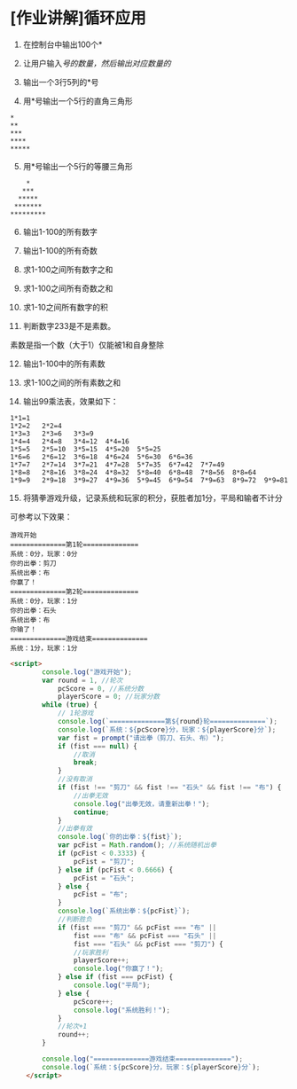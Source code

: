 # [作业讲解]循环应用

1. 在控制台中输出100个*

2. 让用户输入*号的数量，然后输出对应数量的*

3. 输出一个3行5列的*号

4. 用*号输出一个5行的直角三角形

```
*
**
***
****
*****
```

5. 用*号输出一个5行的等腰三角形

```
    *
   ***
  *****
 *******
*********
```

6. 输出1-100的所有数字

7. 输出1-100的所有奇数

8. 求1-100之间所有数字之和

9. 求1-100之间所有奇数之和

10. 求1-10之间所有数字的积

11. 判断数字233是不是素数。

素数是指一个数（大于1）仅能被1和自身整除

12. 输出1-100中的所有素数

13. 求1-100之间的所有素数之和

14. 输出99乘法表，效果如下：

```
1*1=1	
1*2=2	2*2=4	
1*3=3	2*3=6	3*3=9	
1*4=4	2*4=8	3*4=12	4*4=16	
1*5=5	2*5=10	3*5=15	4*5=20	5*5=25	
1*6=6	2*6=12	3*6=18	4*6=24	5*6=30	6*6=36	
1*7=7	2*7=14	3*7=21	4*7=28	5*7=35	6*7=42	7*7=49	
1*8=8	2*8=16	3*8=24	4*8=32	5*8=40	6*8=48	7*8=56	8*8=64	
1*9=9	2*9=18	3*9=27	4*9=36	5*9=45	6*9=54	7*9=63	8*9=72	9*9=81	
```

15. 将猜拳游戏升级，记录系统和玩家的积分，获胜者加1分，平局和输者不计分

可参考以下效果：

```
游戏开始
==============第1轮==============
系统：0分，玩家：0分
你的出拳：剪刀
系统出拳：布
你赢了！
==============第2轮==============
系统：0分，玩家：1分
你的出拳：石头
系统出拳：布
你输了！
==============游戏结束==============
系统：1分，玩家：1分
```

```html
<script>
        console.log("游戏开始");
        var round = 1, //轮次
            pcScore = 0, //系统分数
            playerScore = 0; //玩家分数
        while (true) {
            // 1轮游戏
            console.log(`==============第${round}轮==============`);
            console.log(`系统：${pcScore}分，玩家：${playerScore}分`);
            var fist = prompt("请出拳（剪刀、石头、布）");
            if (fist === null) {
                //取消
                break;
            }
            //没有取消
            if (fist !== "剪刀" && fist !== "石头" && fist !== "布") {
                //出拳无效
                console.log("出拳无效，请重新出拳！");
                continue;
            }
            //出拳有效
            console.log(`你的出拳：${fist}`);
            var pcFist = Math.random(); //系统随机出拳
            if (pcFist < 0.3333) {
                pcFist = "剪刀";
            } else if (pcFist < 0.6666) {
                pcFist = "石头";
            } else {
                pcFist = "布";
            }
            console.log(`系统出拳：${pcFist}`);
            //判断胜负
            if (fist === "剪刀" && pcFist === "布" ||
                fist === "布" && pcFist === "石头" ||
                fist === "石头" && pcFist === "剪刀") {
                //玩家胜利
                playerScore++;
                console.log("你赢了！");
            } else if (fist === pcFist) {
                console.log("平局");
            } else {
                pcScore++;
                console.log("系统胜利！");
            }
            //轮次+1
            round++;
        }

        console.log("==============游戏结束==============");
        console.log(`系统：${pcScore}分，玩家：${playerScore}分`);
    </script>
```

